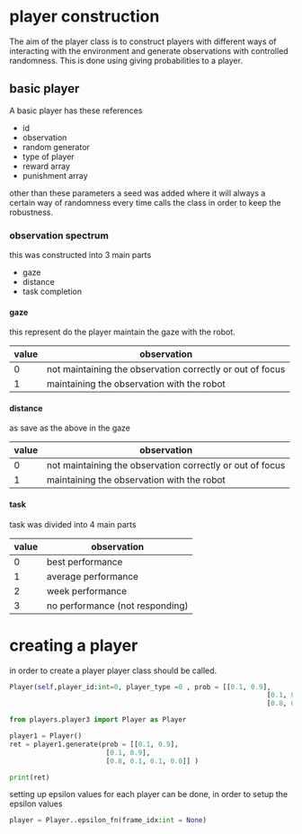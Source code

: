 # player construction

The aim of the player class is to construct players with different ways of interacting with the environment and generate observations with controlled randomness. This is done using giving probabilities to a player. 

## basic player
A basic player has these references 

- id
- observation 
- random generator 
- type of player
- reward array
- punishment array

other than these parameters a seed was added where it will always a certain way of randomness every time calls the class in order to keep the robustness.

### observation spectrum
this was constructed into 3 main parts
- gaze
- distance
- task completion 

#### gaze 
this represent do the player maintain the gaze with the robot.

| value | observation |
| --------- | -------------------------------------------------- |
| 0   | not maintaining the observation correctly or out of focus  |
| 1   | maintaining the observation with the robot |

#### distance 

as save as the above in the gaze 

| value | observation |
| --------- | -------------------------------------------------- |
| 0   | not maintaining the observation correctly or out of focus  |
| 1   | maintaining the observation with the robot |


#### task
task was divided into 4 main parts 

| value | observation |
| --------- | ------- |
| 0   | best performance  |
| 1   | average performance |
| 2   | week performance |
| 3   | no performance (not responding) |

# creating a player

in order to create a player player class should be called.

```python
Player(self,player_id:int=0, player_type =0 , prob = [[0.1, 0.9],
                                                                [0.1, 0.9],
                                                                [0.8, 0.1, 0.1, 0.0]])
```


```python
from players.player3 import Player as Player

player1 = Player()
ret = player1.generate(prob = [[0.1, 0.9],
                        [0.1, 0.9],
                        [0.8, 0.1, 0.1, 0.0]] )

print(ret)
```

setting up epsilon values for each player can be done, in order to setup the epsilon values 

```python
player = Player..epsilon_fn(frame_idx:int = None)



```